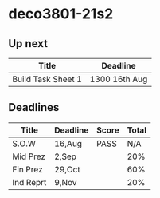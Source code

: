 # deco3801-21s2

## Up next

| Title                | Deadline
|----------------------|-----------------------
| Build Task Sheet 1   | 1300 16th Aug

## Deadlines

| Title     | Deadline   | Score    | Total
|-----------|------------|----------|--------
| S.O.W     | 16,Aug     |   PASS   | N/A
| Mid Prez  |  2,Sep     |          | 20%
| Fin Prez  | 29,Oct     |          | 60%
| Ind Reprt |  9,Nov     |          | 20%
